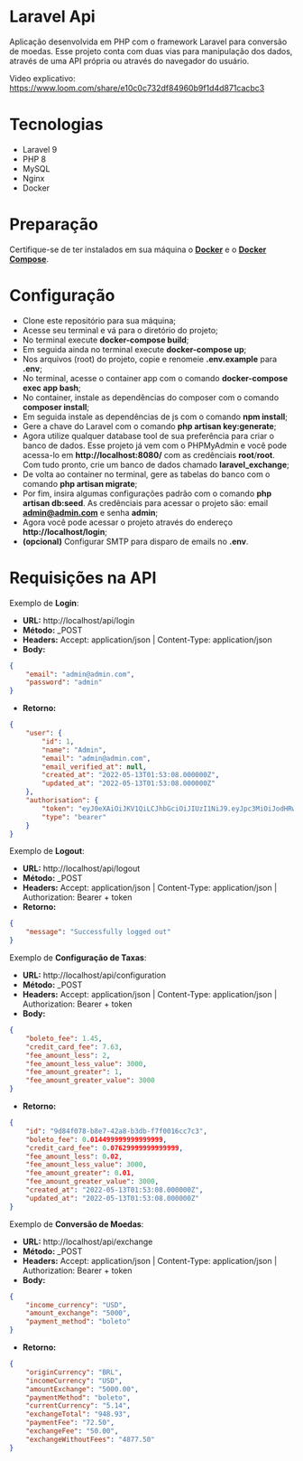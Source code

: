 # Laravel Api

Aplicação desenvolvida em PHP com o framework Laravel para conversão de moedas. Esse projeto conta com duas vias para manipulação dos dados, através de uma API própria ou através do navegador do usuário.

Video explicativo: https://www.loom.com/share/e10c0c732df84960b9f1d4d871cacbc3

# Tecnologias

  - Laravel 9
  - PHP 8
  - MySQL
  - Nginx
  - Docker

# Preparação

Certifique-se de ter instalados em sua máquina o **[Docker](https://docs.docker.com/engine/install/)** e o **[Docker Compose](https://docs.docker.com/compose/install/)**.

# Configuração

  - Clone este repositório para sua máquina;
  - Acesse seu terminal e vá para o diretório do projeto;
  - No terminal execute **docker-compose build**;
  - Em seguida ainda no terminal execute **docker-compose up**;
  - Nos arquivos (root) do projeto, copie e renomeie **.env.example** para **.env**;
  - No terminal, acesse o container app com o comando **docker-compose exec app bash**;
  - No container, instale as dependências do composer com o comando **composer install**;
  - Em seguida instale as dependências de js com o comando **npm install**;
  - Gere a chave do Laravel com o comando **php artisan key:generate**;
  - Agora utilize qualquer database tool de sua preferência para criar o banco de dados. Esse projeto já vem com o PHPMyAdmin e você pode acessa-lo em **http://localhost:8080/** com as credênciais **root**/**root**. Com tudo pronto, crie um banco de dados chamado **laravel_exchange**;
  - De volta ao container no terminal, gere as tabelas do banco com o comando **php artisan migrate**;
  - Por fim, insira algumas configurações padrão com o comando **php artisan db:seed**. As credênciais para acessar o projeto são: email **admin@admin.com** e senha **admin**;
  - Agora você pode acessar o projeto através do endereço **http://localhost/login**;
  - **(opcional)** Configurar SMTP para disparo de emails no **.env**.

# Requisições na API

Exemplo de **Login**:

- **URL:** http://localhost/api/login
- **Método:** _POST
- **Headers:** Accept: application/json | Content-Type: application/json
- **Body:**
```json
{
    "email": "admin@admin.com",
    "password": "admin"
}
```
- **Retorno:**
```json
{
    "user": {
        "id": 1,
        "name": "Admin",
        "email": "admin@admin.com",
        "email_verified_at": null,
        "created_at": "2022-05-13T01:53:08.000000Z",
        "updated_at": "2022-05-13T01:53:08.000000Z"
    },
    "authorisation": {
        "token": "eyJ0eXAiOiJKV1QiLCJhbGciOiJIUzI1NiJ9.eyJpc3MiOiJodHRwOi8vbG9jYWxob3N0L2FwaS9sb2dpbiIsImlhdCI6MTY1MjQwODU3OSwiZXhwIjoxNjUyNDEyMTc5LCJuYmYiOjE2NTI0MDg1NzksImp0aSI6InNrYk9CWGo5T3IwazBUekYiLCJzdWIiOiIxIiwicHJ2IjoiMjNiZDVjODk0OWY2MDBhZGIzOWU3MDFjNDAwODcyZGI3YTU5NzZmNyJ9.SLMiJJUDat8z_RzD5wXyYe_BdsAHr4yk0CTa7adgvTo",
        "type": "bearer"
    }
}
```

Exemplo de **Logout**:

- **URL:** http://localhost/api/logout
- **Método:** _POST
- **Headers:** Accept: application/json | Content-Type: application/json | Authorization: Bearer + token
- **Retorno:**
```json
{
    "message": "Successfully logged out"
}
```

Exemplo de **Configuração de Taxas**:

- **URL:** http://localhost/api/configuration
- **Método:** _POST
- **Headers:** Accept: application/json | Content-Type: application/json | Authorization: Bearer + token
- **Body:**
```json
{
	"boleto_fee": 1.45,
	"credit_card_fee": 7.63,
	"fee_amount_less": 2,
	"fee_amount_less_value": 3000,
	"fee_amount_greater": 1,
	"fee_amount_greater_value": 3000
}
```
- **Retorno:**
```json
{
    "id": "9d84f078-b8e7-42a8-b3db-f7f0016cc7c3",
    "boleto_fee": 0.014499999999999999,
    "credit_card_fee": 0.07629999999999999,
    "fee_amount_less": 0.02,
    "fee_amount_less_value": 3000,
    "fee_amount_greater": 0.01,
    "fee_amount_greater_value": 3000,
    "created_at": "2022-05-13T01:53:08.000000Z",
    "updated_at": "2022-05-13T01:53:08.000000Z"
}
```

Exemplo de **Conversão de Moedas**:

- **URL:** http://localhost/api/exchange
- **Método:** _POST
- **Headers:** Accept: application/json | Content-Type: application/json | Authorization: Bearer + token
- **Body:**
```json
{
	"income_currency": "USD",
	"amount_exchange": "5000",
	"payment_method": "boleto"
}
```
- **Retorno:**
```json
{
    "originCurrency": "BRL",
    "incomeCurrency": "USD",
    "amountExchange": "5000.00",
    "paymentMethod": "boleto",
    "currentCurrency": "5.14",
    "exchangeTotal": "948.93",
    "paymentFee": "72.50",
    "exchangeFee": "50.00",
    "exchangeWithoutFees": "4877.50"
}
```
